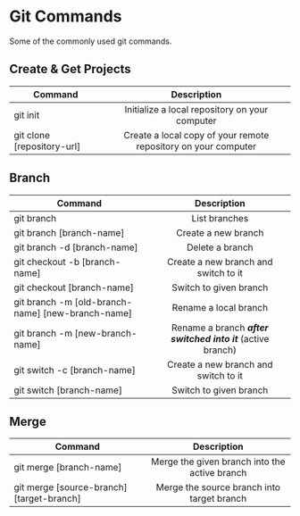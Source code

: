 # Git Commands
Some of the commonly used git commands.

## Create & Get Projects
|Command                         |Description                                                      |
| -------------                  |:-------------:                                                  |
| git init                       | Initialize a local repository on your computer                  |
| git clone [repository-url]     | Create a local copy of your remote repository  on your computer |

## Branch
|Command                                            |Description                                                   |
| -------------                                     |:-------------:                                               |
| git branch                                        | List branches                                                |
| git branch [branch-name]                          | Create a new branch                                          |
| git branch -d [branch-name]                       | Delete a branch                                              |
| git checkout -b [branch-name]                     | Create a new branch and switch to it                         |
| git checkout [branch-name]                        | Switch to given branch                                       |
| git branch -m [old-branch-name] [new-branch-name] | Rename a local branch                                        |
| git branch -m [new-branch-name]                   | Rename a branch _**after switched into it**_ (active branch) |
| git switch -c [branch-name]                       | Create a new branch and switch to it                         |
| git switch [branch-name]                          | Switch to given branch                                       |


## Merge
|Command                                     |Description                                    |
| -------------                              |:-------------:                                |
| git merge [branch-name]                    | Merge the given branch into the active branch |
| git merge [source-branch] [target-branch]  | Merge the source branch into target branch    |

